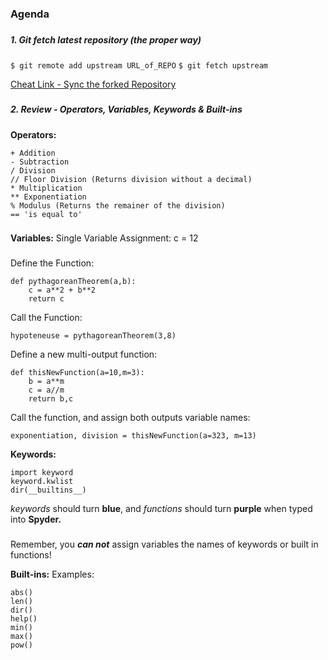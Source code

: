 
###
###

### Agenda
###
##### **1.** Git fetch latest repository (the proper way)
###
`$ git remote add upstream URL_of_REPO`
`$ git fetch upstream`

[Cheat Link -  Sync the forked Repository](https://help.github.com/articles/syncing-a-fork/)
###
###

##### **2.** Review - Operators, Variables, Keywords & Built-ins
###

**Operators:** 
```
+ Addition
- Subtraction
/ Division
// Floor Division (Returns division without a decimal)
* Multiplication
** Exponentiation
% Modulus (Returns the remainer of the division)
== 'is equal to'
```
###
**Variables:** 
Single Variable Assignment:
c = 12
###
###
Define the Function:
```
def pythagoreanTheorem(a,b):
    c = a**2 + b**2
    return c
```
Call the Function:
```
hypoteneuse = pythagoreanTheorem(3,8)
```
Define a new multi-output function:
```
def thisNewFunction(a=10,m=3):
    b = a**m
    c = a//m
    return b,c
```
Call the function, and assign both outputs variable names:
```
exponentiation, division = thisNewFunction(a=323, m=13)
```

**Keywords:**
```
import keyword
keyword.kwlist
dir(__builtins__)
```
*keywords* should turn **blue**, and *functions* should turn **purple** when typed into **Spyder.**
###
Remember, you ***can not*** assign variables the names of keywords or built in functions!

**Built-ins:**
Examples:
```
abs()
len()
dir()
help()
min()
max()
pow()
```

